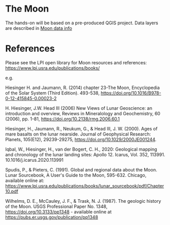 # The Moon

The hands-on will be based on a pre-produced QGIS project. Data layers are described in [Moon data info](moon_data_info_2023-GMAP-winter-school.md)

# References

Please see the  LPI open library for Moon resources and references: https://www.lpi.usra.edu/publications/books/

e.g. 

Hiesinger H. and Jaumann, R. (2014) chapter 23-The Moon, Encyclopedia of the Solar System (Third Edition). 493-538, https://doi.org/10.1016/B978-0-12-415845-0.00023-2

H. Hiesinger, J.W. Head III (2006) New Views of Lunar Geoscience: an introduction and overview, Reviews in Mineralology and Geochemistry, 60 (2006), pp. 1-81, https://doi.org/10.2138/rmg.2006.60.1 

Hiesinger, H., Jaumann, R., Neukum, G., & Head III, J. W. (2000). Ages of mare basalts on the lunar nearside. Journal of Geophysical Research: Planets, 105(E12), 29239-29275, https://doi.org/10.1029/2000JE001244.

Iqbal, W., Hiesinger, H., van der Bogert, C. H., 2020: Geological mapping and chronology of the lunar landing sites: Apollo 12. Icarus, Vol. 352, 113991. 10.1016/j.icarus.2020.113991

Spudis, P., & Pieters, C. (1991). Global and regional data about the Moon. Lunar Sourcebook, A User's Guide to the Moon, 595-632.
Chicago, available online at: https://www.lpi.usra.edu/publications/books/lunar_sourcebook/pdf/Chapter10.pdf

Wilhelms, D. E., McCauley, J. F., & Trask, N. J. (1987). The geologic history of the Moon. USGS Professional Paper No. 1348, https://doi.org/10.3133/pp1348 - available online at https://pubs.er.usgs.gov/publication/pp1348 
